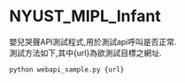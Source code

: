 # NYUST_MIPL_Infant 

嬰兒哭聲API測試程式,用於測試api呼叫是否正常.  
測試方法如下,其中{url}為欲測試目標之網址.  

    python webapi_sample.py {url}